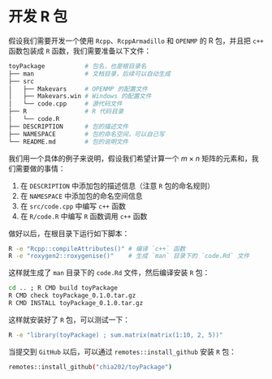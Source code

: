 # 开发 R 包

假设我们需要开发一个使用 `Rcpp`、`RcppArmadillo` 和 `OPENMP` 的 R 包，并且把 `c++` 函数包装成 `R` 函数，我们需要准备以下文件：

```bash
toyPackage           # 包名，也是根目录名
├── man              # 文档目录，后续可以自动生成
├── src
│   ├── Makevars     # OPENMP 的配置文件
│   ├── Makevars.win # Windows 的配置文件
│   └── code.cpp     # 源代码文件
├── R                # R 代码目录
│   └── code.R
├── DESCRIPTION      # 包的描述文件
├── NAMESPACE        # 包的命名空间，可以自己写
└── README.md        # 包的说明文件
```

我们用一个具体的例子来说明，假设我们希望计算一个 $m \times n$ 矩阵的元素和，我们需要做的事情：

1. 在 `DESCRIPTION` 中添加包的描述信息（注意 `R` 包的命名规则）
2. 在 `NAMESPACE` 中添加包的命名空间信息
3. 在 `src/code.cpp` 中编写 `c++` 函数
4. 在 `R/code.R` 中编写 `R` 函数调用 `c++` 函数

做好以后，在根目录下运行如下脚本：

```bash
R -e "Rcpp::compileAttributes()" # 编译 `c++` 函数
R -e "roxygen2::roxygenise()"    # 生成 `man` 目录下的 `code.Rd` 文件
```

这样就生成了 `man` 目录下的 `code.Rd` 文件，然后编译安装 `R` 包：

```bash
cd .. ; R CMD build toyPackage
R CMD check toyPackage_0.1.0.tar.gz
R CMD INSTALL toyPackage_0.1.0.tar.gz
```

这样就安装好了 `R` 包，可以测试一下：

```bash
R -e "library(toyPackage) ; sum.matrix(matrix(1:10, 2, 5))"
```

当提交到 `GitHub` 以后，可以通过 `remotes::install_github` 安装 `R` 包：

```bash
remotes::install_github("chia202/toyPackage")
```
